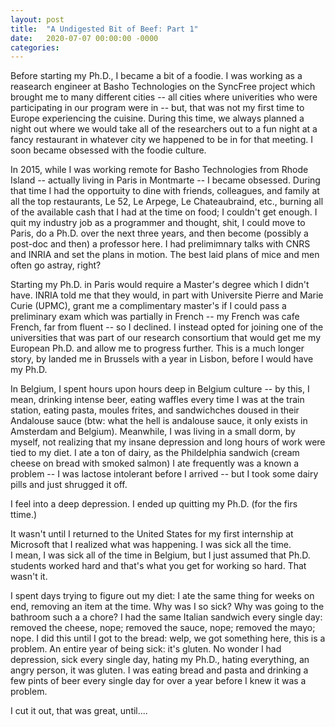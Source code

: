 ```yaml
---
layout: post
title:  "A Undigested Bit of Beef: Part 1"
date:   2020-07-07 00:00:00 -0000
categories:
---
```


Before starting my Ph.D., I became a bit of a foodie.  I was working as a reasearch engineer at Basho Technologies on the 
SyncFree project which brought me to many different cities -- all cities where univerities who were participating in our program were in 
-- but, that was not my first time to Europe experiencing the cuisine.  During this time, we always planned a night out where we would take all of the
researchers out to a fun night at a fancy restaurant in whatever city we happened to be in for that meeting.  I soon became obsessed
with the foodie culture.  

In 2015, while I was working remote for Basho Technologies from Rhode Island
-- actually living in Paris in Montmarte -- I became obsessed. During that
time I had the opportuity to dine with friends, colleagues, and family at all
the top restaurants, Le 52, Le Arpege, Le Chateaubraind, etc., burning all of
the available cash that I had at the time on food; I couldn't get enough. I
quit my industry job as a programmer and thought, shit, I could move to
Paris, do a Ph.D. over the next three years, and then become (possibly a
post-doc and then) a professor here. I had prelimimnary talks with CNRS and
INRIA and set the plans in motion.  The best laid plans of mice and men often go astray, right?

Starting my Ph.D. in Paris would require a Master's degree which I didn't have.  INRIA told me that they would,
in part with Universite Pierre and Marie Curie (UPMC), grant me a complimentary master's if I could pass a preliminary exam which was 
partially in French -- my French was cafe French, far from fluent -- so I declined.  I instead opted for joining one of 
the universities that was part of our research consortium that would get me my European Ph.D. and allow me to progress further.  This is a
much longer story, by landed me in Brussels with a year in Lisbon, before I would have my Ph.D.

In Belgium, I spent hours upon hours deep in Belgium culture -- by this, I mean, drinking intense beer, eating waffles every time I was at the 
train station, eating pasta, moules frites, and sandwichches doused in their Andalouse sauce (btw: what the hell is andalouse sauce, it only exists in Amsterdam and Belgium).  Meanwhile, I was living in a small dorm, by myself,
not realizing that my insane depression and long hours of work were tied to my diet.  I ate a ton of dairy, as the Phildelphia sandwich
(cream cheese on bread with smoked salmon) I ate frequently was a known a problem -- I was lactose intolerant before I arrived -- but I took
some dairy pills and just shrugged it off.  

I feel into a deep depression.  I ended up quitting my Ph.D. (for the firs ttime.)

It wasn't until I returned to the United States for my first internship at Microsoft that I realized what was happening.  I was sick all the time.  
I mean, I was sick all of the time in Belgium, but I just assumed that Ph.D. students worked hard and that's what you get for 
working so hard.  That wasn't it.

I spent days trying to figure out my diet: I ate the same thing for weeks on end, removing an item at the time.  Why was I so sick?  Why was going to the bathroom such a a chore? 
I had the same Italian sandwich every single day: removed the cheese, nope; removed the sauce, nope; removed the mayo; nope.  I did this until I got to
the bread: welp, we got something here, this is a problem.  An entire year of being sick: it's gluten.  No wonder I had depression, sick every single day, 
hating my Ph.D., hating everything, an angry person, it was gluten.  I was eating bread and pasta and drinking a few pints of beer every single 
day for over a year before I knew it was a problem.

I cut it out, that was great, until....